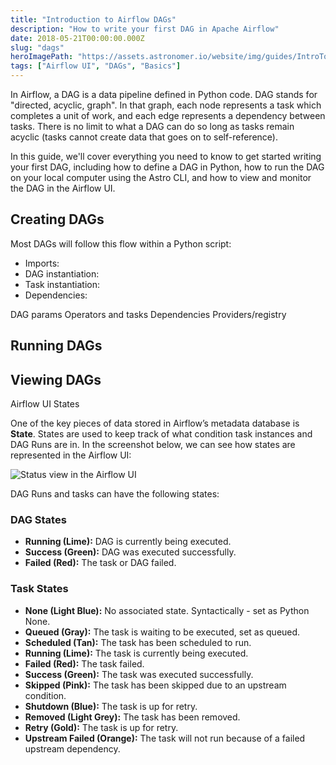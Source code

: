 ```yaml
---
title: "Introduction to Airflow DAGs"
description: "How to write your first DAG in Apache Airflow"
date: 2018-05-21T00:00:00.000Z
slug: "dags"
heroImagePath: "https://assets.astronomer.io/website/img/guides/IntroToDAG_preview.png"
tags: ["Airflow UI", "DAGs", "Basics"]
---
```


In Airflow, a DAG is a data pipeline defined in Python code. DAG stands for "directed, acyclic, graph". In that graph, each node represents a task which completes a unit of work, and each edge represents a dependency between tasks. There is no limit to what a DAG can do so long as tasks remain acyclic (tasks cannot create data that goes on to self-reference).

In this guide, we'll cover everything you need to know to get started writing your first DAG, including how to define a DAG in Python, how to run the DAG on your local computer using the Astro CLI, and how to view and monitor the DAG in the Airflow UI.

## Creating DAGs


Most DAGs will follow this flow within a Python script:

- Imports: 
- DAG instantiation:
- Task instantiation:
- Dependencies: 


DAG params
Operators and tasks
Dependencies
Providers/registry

## Running DAGs

## Viewing DAGs

Airflow UI
States

One of the key pieces of data stored in Airflow’s metadata database is **State**. States are used to keep track of what condition task instances and DAG Runs are in. In the screenshot below, we can see how states are represented in the Airflow UI:

![Status view in the Airflow UI](https://assets2.astronomer.io/main/docs/airflow-ui/status-view.png)

DAG Runs and tasks can have the following states:

### DAG States

- **Running (Lime):** DAG is currently being executed.
- **Success (Green):** DAG was executed successfully.
- **Failed (Red):** The task or DAG failed.

### Task States

- **None (Light Blue):** No associated state. Syntactically - set as Python None.
- **Queued (Gray):** The task is waiting to be executed, set as queued.
- **Scheduled (Tan):** The task has been scheduled to run.
- **Running (Lime):** The task is currently being executed.
- **Failed (Red):** The task failed.
- **Success (Green):** The task was executed successfully.
- **Skipped (Pink):** The task has been skipped due to an upstream condition.
- **Shutdown (Blue):** The task is up for retry.
- **Removed (Light Grey):** The task has been removed.
- **Retry (Gold):** The task is up for retry.
- **Upstream Failed (Orange):** The task will not run because of a failed upstream dependency.